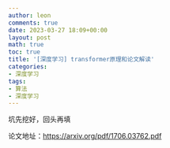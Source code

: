 ```yaml
---
author: leon
comments: true
date: 2023-03-27 18:09+00:00
layout: post
math: true
toc: true
title: '[深度学习] transformer原理和论文解读'
categories:
- 深度学习
tags:
- 算法
- 深度学习
---
```


坑先挖好，回头再填

论文地址：https://arxiv.org/pdf/1706.03762.pdf